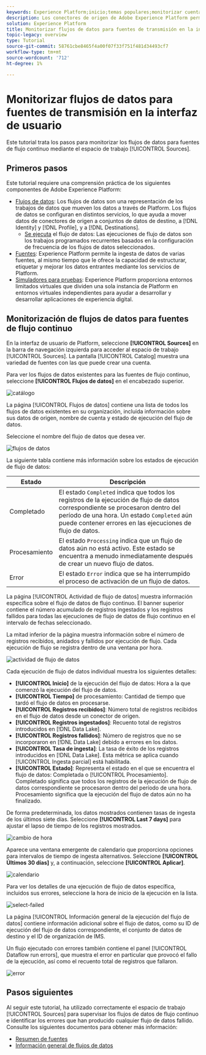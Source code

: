 ```yaml
---
keywords: Experience Platform;inicio;temas populares;monitorizar cuentas;monitorizar flujos de datos;flujos de datos
description: Los conectores de origen de Adobe Experience Platform permiten la ingesta de datos de origen externo de forma programada. Este tutorial proporciona pasos para monitorizar los flujos de datos de flujo continuo desde el espacio de trabajo de fuentes.
solution: Experience Platform
title: Monitorizar flujos de datos para fuentes de transmisión en la interfaz de usuario
topic-legacy: overview
type: Tutorial
source-git-commit: 58761cbe8465f4a00f07f33f751f481d34493cf7
workflow-type: tm+mt
source-wordcount: '712'
ht-degree: 1%

---
```



# Monitorizar flujos de datos para fuentes de transmisión en la interfaz de usuario

Este tutorial trata los pasos para monitorizar los flujos de datos para fuentes de flujo continuo mediante el espacio de trabajo [!UICONTROL Sources].

## Primeros pasos

Este tutorial requiere una comprensión práctica de los siguientes componentes de Adobe Experience Platform:

* [Flujos de datos](../../../dataflows/home.md): Los flujos de datos son una representación de los trabajos de datos que mueven los datos a través de Platform. Los flujos de datos se configuran en distintos servicios, lo que ayuda a mover datos de conectores de origen a conjuntos de datos de destino, a [!DNL Identity] y [!DNL Profile], y a [!DNL Destinations].
   * [Se ejecuta](../../notifications.md) el flujo de datos: Las ejecuciones de flujo de datos son los trabajos programados recurrentes basados en la configuración de frecuencia de los flujos de datos seleccionados.
* [Fuentes](../../home.md): Experience Platform permite la ingesta de datos de varias fuentes, al mismo tiempo que le ofrece la capacidad de estructurar, etiquetar y mejorar los datos entrantes mediante los servicios de Platform.
* [Simuladores para pruebas](../../../sandboxes/home.md): Experience Platform proporciona entornos limitados virtuales que dividen una sola instancia de Platform en entornos virtuales independientes para ayudar a desarrollar y desarrollar aplicaciones de experiencia digital.

## Monitorización de flujos de datos para fuentes de flujo continuo

En la interfaz de usuario de Platform, seleccione **[!UICONTROL Sources]** en la barra de navegación izquierda para acceder al espacio de trabajo [!UICONTROL Sources]. La pantalla [!UICONTROL Catalog] muestra una variedad de fuentes con las que puede crear una cuenta.

Para ver los flujos de datos existentes para las fuentes de flujo continuo, seleccione **[!UICONTROL Flujos de datos]** en el encabezado superior.

![catálogo](../../images/tutorials/monitor-streaming/catalog.png)

La página [!UICONTROL Flujos de datos] contiene una lista de todos los flujos de datos existentes en su organización, incluida información sobre sus datos de origen, nombre de cuenta y estado de ejecución del flujo de datos.

Seleccione el nombre del flujo de datos que desea ver.

![flujos de datos](../../images/tutorials/monitor-streaming/dataflows.png)

La siguiente tabla contiene más información sobre los estados de ejecución de flujo de datos:

| Estado | Descripción |
| ------ | ----------- |
| Completado | El estado `Completed` indica que todos los registros de la ejecución de flujo de datos correspondiente se procesaron dentro del período de una hora. Un estado `Completed` aún puede contener errores en las ejecuciones de flujo de datos. |
| Procesamiento | El estado `Processing` indica que un flujo de datos aún no está activo. Este estado se encuentra a menudo inmediatamente después de crear un nuevo flujo de datos. |
| Error | El estado `Error` indica que se ha interrumpido el proceso de activación de un flujo de datos. |

La página [!UICONTROL Actividad de flujo de datos] muestra información específica sobre el flujo de datos de flujo continuo. El banner superior contiene el número acumulado de registros ingestados y los registros fallidos para todas las ejecuciones de flujo de datos de flujo continuo en el intervalo de fechas seleccionado.

La mitad inferior de la página muestra información sobre el número de registros recibidos, anidados y fallidos por ejecución de flujo. Cada ejecución de flujo se registra dentro de una ventana por hora.

![actividad de flujo de datos](../../images/tutorials/monitor-streaming/dataflow-activity.png)

Cada ejecución de flujo de datos individual muestra los siguientes detalles:

* **[!UICONTROL Inicio]** de la ejecución del flujo de datos: Hora a la que comenzó la ejecución del flujo de datos.
* **[!UICONTROL Tiempo]** de procesamiento: Cantidad de tiempo que tardó el flujo de datos en procesarse.
* **[!UICONTROL Registros recibidos]**: Número total de registros recibidos en el flujo de datos desde un conector de origen.
* **[!UICONTROL Registros ingestados]**: Recuento total de registros introducidos en  [!DNL Data Lake].
* **[!UICONTROL Registros fallidos]**: Número de registros que no se incorporaron en  [!DNL Data Lake] debido a errores en los datos.
* **[!UICONTROL Tasa de ingesta]**: La tasa de éxito de los registros introducidos en  [!DNL Data Lake]. Esta métrica se aplica cuando [!UICONTROL Ingesta parcial] está habilitada.
* **[!UICONTROL Estado]**: Representa el estado en el que se encuentra el flujo de datos:   Completada o  [!UICONTROL Procesamiento].  Completado significa que todos los registros de la ejecución de flujo de datos correspondiente se procesaron dentro del período de una hora.  Procesamiento significa que la ejecución del flujo de datos aún no ha finalizado.

De forma predeterminada, los datos mostrados contienen tasas de ingesta de los últimos siete días. Seleccione **[!UICONTROL Last 7 days]** para ajustar el lapso de tiempo de los registros mostrados.

![cambio de hora](../../images/tutorials/monitor-streaming/change-time.png)

Aparece una ventana emergente de calendario que proporciona opciones para intervalos de tiempo de ingesta alternativos. Seleccione **[!UICONTROL Últimos 30 días]** y, a continuación, seleccione **[!UICONTROL Aplicar]**.

![calendario](../../images/tutorials/monitor-streaming/calendar.png)

Para ver los detalles de una ejecución de flujo de datos específica, incluidos sus errores, seleccione la hora de inicio de la ejecución en la lista.

![select-failed](../../images/tutorials/monitor-streaming/select-fail.png)

La página [!UICONTROL Información general de la ejecución del flujo de datos] contiene información adicional sobre el flujo de datos, como su ID de ejecución del flujo de datos correspondiente, el conjunto de datos de destino y el ID de organización de IMS.

Un flujo ejecutado con errores también contiene el panel [!UICONTROL Dataflow run errors], que muestra el error en particular que provocó el fallo de la ejecución, así como el recuento total de registros que fallaron.

![error](../../images/tutorials/monitor-streaming/failure.png)

## Pasos siguientes

Al seguir este tutorial, ha utilizado correctamente el espacio de trabajo [!UICONTROL Sources] para supervisar los flujos de datos de flujo continuo e identificar los errores que han producido cualquier flujo de datos fallido. Consulte los siguientes documentos para obtener más información:

* [Resumen de fuentes](../../home.md)
* [Información general de flujos de datos](../../../dataflows/home.md)